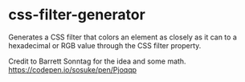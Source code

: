 # css-filter-generator
Generates a CSS filter that colors an element as closely as it can to a hexadecimal or RGB value through the CSS filter property.


Credit to Barrett Sonntag for the idea and some math.
https://codepen.io/sosuke/pen/Pjoqqp
